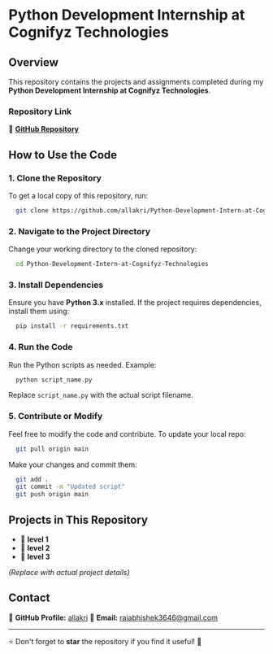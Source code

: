 # Python Development Internship at Cognifyz Technologies

## Overview
This repository contains the projects and assignments completed during my **Python Development Internship at Cognifyz Technologies**.

### Repository Link
🔗 **[GitHub Repository](https://github.com/allakri/Python-Development-Intern-at-Cognifyz-Technologies)**

## How to Use the Code

### 1. Clone the Repository
To get a local copy of this repository, run:
```sh
  git clone https://github.com/allakri/Python-Development-Intern-at-Cognifyz-Technologies.git
```

### 2. Navigate to the Project Directory
Change your working directory to the cloned repository:
```sh
  cd Python-Development-Intern-at-Cognifyz-Technologies
```

### 3. Install Dependencies
Ensure you have **Python 3.x** installed. If the project requires dependencies, install them using:
```sh
  pip install -r requirements.txt
```

### 4. Run the Code
Run the Python scripts as needed. Example:
```sh
  python script_name.py
```
Replace `script_name.py` with the actual script filename.

### 5. Contribute or Modify
Feel free to modify the code and contribute. To update your local repo:
```sh
  git pull origin main
```
Make your changes and commit them:
```sh
  git add .
  git commit -m "Updated script"
  git push origin main
```

## Projects in This Repository
- 📂 **level 1** 
- 📂 **level 2** 
- 📂 **level 3** 

*(Replace with actual project details)*

## Contact
🔗 **GitHub Profile:** [allakri](https://github.com/allakri)
📧 **Email:** raiabhishek3646@gmail.com

---

⭐ Don't forget to **star** the repository if you find it useful! 🚀

